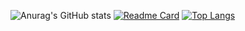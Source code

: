 ![Anurag's GitHub stats](https://github-readme-stats.vercel.app/api?username=yulong0309&show_icons=true&theme=dracula)
[![Readme Card](https://github-readme-stats.vercel.app/api/pin/?username=yulong0309&repo=github-readme-stats)](https://github.com/anuraghazra/github-readme-stats)
[![Top Langs](https://github-readme-stats.vercel.app/api/top-langs/?username=yulong0309)](https://github.com/anuraghazra/github-readme-stats)
